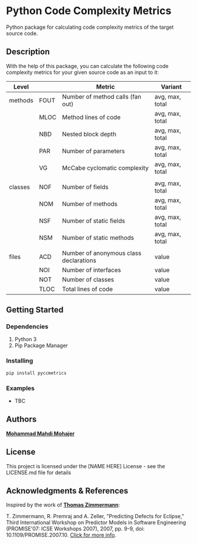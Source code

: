 # Python Code Complexity Metrics

Python package for calculating code complexity metrics of the target source code.

## Description

With the help of this package, you can calculate the following code complexity metrics for your given source code as an input to it:

| Level   |      | Metric                                 | Variant         |
| ------- | ---- | -------------------------------------- | --------------- |
| methods | FOUT | Number of method calls (fan out)       | avg, max, total |
|         | MLOC | Method lines of code                   | avg, max, total |
|         | NBD  | Nested block depth                     | avg, max, total |
|         | PAR  | Number of parameters                   | avg, max, total |
|         | VG   | McCabe cyclomatic complexity           | avg, max, total |
|         |      |                                        |                 |
| classes | NOF  | Number of fields                       | avg, max, total |
|         | NOM  | Number of methods                      | avg, max, total |
|         | NSF  | Number of static fields                | avg, max, total |
|         | NSM  | Number of static methods               | avg, max, total |
|         |      |                                        |                 |
| files   | ACD  | Number of anonymous class declarations | value           |
|         | NOI  | Number of interfaces                   | value           |
|         | NOT  | Number of classes                      | value           |
|         | TLOC | Total lines of code                    | value           |

## Getting Started

### Dependencies

1. Python 3
2. Pip Package Manager

### Installing

```bash
pip install pyccmetrics
```

### Examples

- TBC

## Authors

**[Mohammad Mahdi Mohajer](https://github.com/mmohajer9)**

## License

This project is licensed under the [NAME HERE] License - see the LICENSE.md file for details

## Acknowledgments & References

Inspired by the work of **[Thomas Zimmermann](https://ieeexplore.ieee.org/author/38563076700)**:

T. Zimmermann, R. Premraj and A. Zeller, "Predicting Defects for Eclipse," Third International Workshop on Predictor Models in Software Engineering (PROMISE'07: ICSE Workshops 2007), 2007, pp. 9-9, doi: 10.1109/PROMISE.2007.10. [Click for more info](https://ieeexplore.ieee.org/document/4273265).
